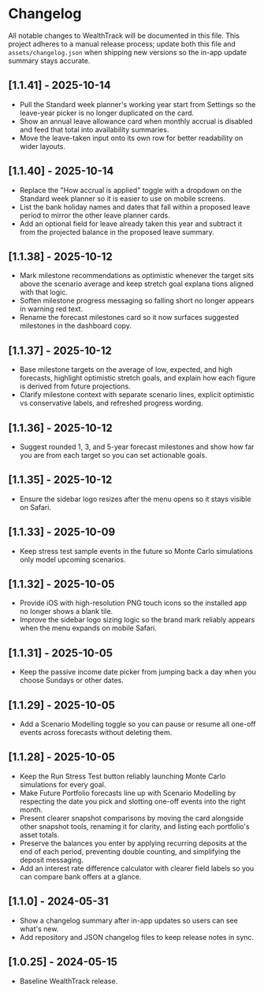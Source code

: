 # Changelog

All notable changes to WealthTrack will be documented in this file. This project adheres to a manual release process; update both this file and `assets/changelog.json` when shipping new versions so the in-app update summary stays accurate.

## [1.1.41] - 2025-10-14
- Pull the Standard week planner's working year start from Settings so the leave-year picker is no longer duplicated on the card.
- Show an annual leave allowance card when monthly accrual is disabled and feed that total into availability summaries.
- Move the leave-taken input onto its own row for better readability on wider layouts.

## [1.1.40] - 2025-10-14
- Replace the "How accrual is applied" toggle with a dropdown on the Standard week planner so it is easier to use on mobile screens.
- List the bank holiday names and dates that fall within a proposed leave period to mirror the other leave planner cards.
- Add an optional field for leave already taken this year and subtract it from the projected balance in the proposed leave summary.

## [1.1.38] - 2025-10-12
- Mark milestone recommendations as optimistic whenever the target sits above the scenario average and keep stretch goal explana
tions aligned with that logic.
- Soften milestone progress messaging so falling short no longer appears in warning red text.
- Rename the forecast milestones card so it now surfaces suggested milestones in the dashboard copy.

## [1.1.37] - 2025-10-12
- Base milestone targets on the average of low, expected, and high forecasts, highlight optimistic stretch goals, and explain how each figure is derived from future projections.
- Clarify milestone context with separate scenario lines, explicit optimistic vs conservative labels, and refreshed progress wording.

## [1.1.36] - 2025-10-12
- Suggest rounded 1, 3, and 5-year forecast milestones and show how far you are from each target so you can set actionable goals.

## [1.1.35] - 2025-10-12
- Ensure the sidebar logo resizes after the menu opens so it stays visible on Safari.

## [1.1.33] - 2025-10-09
- Keep stress test sample events in the future so Monte Carlo simulations only model upcoming scenarios.

## [1.1.32] - 2025-10-05
- Provide iOS with high-resolution PNG touch icons so the installed app no longer shows a blank tile.
- Improve the sidebar logo sizing logic so the brand mark reliably appears when the menu expands on mobile Safari.

## [1.1.31] - 2025-10-05
- Keep the passive income date picker from jumping back a day when you choose Sundays or other dates.

## [1.1.29] - 2025-10-05
- Add a Scenario Modelling toggle so you can pause or resume all one-off events across forecasts without deleting them.

## [1.1.28] - 2025-10-05
- Keep the Run Stress Test button reliably launching Monte Carlo simulations for every goal.
- Make Future Portfolio forecasts line up with Scenario Modelling by respecting the date you pick and slotting one-off events into the right month.
- Present clearer snapshot comparisons by moving the card alongside other snapshot tools, renaming it for clarity, and listing each portfolio's asset totals.
- Preserve the balances you enter by applying recurring deposits at the end of each period, preventing double counting, and simplifying the deposit messaging.
- Add an interest rate difference calculator with clearer field labels so you can compare bank offers at a glance.

## [1.1.0] - 2024-05-31
- Show a changelog summary after in-app updates so users can see what's new.
- Add repository and JSON changelog files to keep release notes in sync.

## [1.0.25] - 2024-05-15
- Baseline WealthTrack release.

